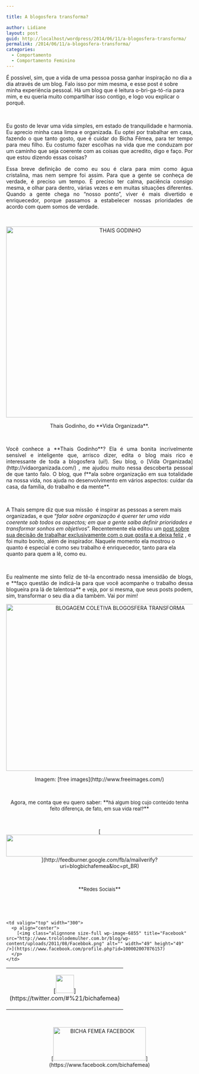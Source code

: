 ```yaml
---

title: A blogosfera transforma?

author: Lidiane
layout: post
guid: http://localhost/wordpress/2014/06/11/a-blogosfera-transforma/
permalink: /2014/06/11/a-blogosfera-transforma/
categories:
  - Comportamento
  - Comportamento Feminino
---
```

É possível, sim, que a vida de uma pessoa possa ganhar inspiração no dia a dia através de um blog. Falo isso por mim mesma, e esse post é sobre minha experiência pessoal. Há um blog que é leitura o-bri-ga-tó-ria para mim, e eu queria muito compartilhar isso contigo, e logo vou explicar o porquê.

&nbsp;

<p align="justify">
  Eu gosto de levar uma vida simples, em estado de tranquilidade e harmonia. Eu aprecio minha casa limpa e organizada. Eu optei por trabalhar em casa, fazendo o que tanto gosto, que é cuidar do Bicha Fêmea, para ter tempo para meu filho. Eu costumo fazer escolhas na vida que me conduzam por um caminho que seja coerente com as coisas que acredito, digo e faço. Por que estou dizendo essas coisas?
</p>

<!--more-->

<p align="justify">
  Essa breve definição de como eu sou é clara para mim como água cristalina, mas nem sempre foi assim. Para que a gente se conheça de verdade, é preciso um tempo. É preciso ter calma, paciência consigo mesma, e olhar para dentro, várias vezes e em muitas situações diferentes. Quando a gente chega no “nosso ponto”, viver é mais divertido e enriquecedor, porque passamos a estabelecer nossas prioridades de acordo com quem somos de verdade.
</p>

&nbsp;

<p align="center">
  <a href="http://www.trololodemulher.com.br/blog/wp-content/uploads/2014/06/THAIS-GODINHO.png"><img class="alignnone size-full wp-image-10111" src="http://www.trololodemulher.com.br/blog/wp-content/uploads/2014/06/THAIS-GODINHO.png" alt="THAIS GODINHO" width="600" height="515" /></a>
</p>

<p align="center">
  Thais Godinho, do **Vida Organizada**.
</p>

&nbsp;

<p align="justify">
  Você conhece a **Thais Godinho**? Ela é uma bonita incrivelmente sensível e inteligente que, arrisco dizer, edita o blog mais rico e interessante de toda a blogosfera (ui!). Seu blog, o [Vida Organizada](http://vidaorganizada.com/) , me ajudou muito nessa descoberta pessoal de que tanto falo. O blog, que f**ala sobre organização em sua totalidade na nossa vida, nos ajuda no desenvolvimento em vários aspectos: cuidar da casa, da família, do trabalho e da mente**.
</p>

&nbsp;

A Thais sempre diz que sua missão  é inspirar as pessoas a serem mais organizadas, e que “_falar sobre organização é querer ter uma vida coerente sob todos os aspectos; em que a gente saiba definir prioridades e transformar sonhos em objetivos_”. Recentemente ela editou um [post sobre sua decisão de trabalhar exclusivamente com o que gosta e a deixa feliz](http://vidaorganizada.com/blog/editorial/tudo-comeca-com-uma-decisao/) , e foi muito bonito, além de inspirador. Naquele momento ela mostrou o quanto é especial e como seu trabalho é enriquecedor, tanto para ela quanto para quem a lê, como eu.

&nbsp;

<p align="justify">
  Eu realmente me sinto feliz de tê-la encontrado nessa imensidão de blogs, e **faço questão de indicá-la para que você acompanhe o trabalho dessa blogueira pra lá de talentosa** e veja, por si mesma, que seus posts podem, sim, transformar o seu dia a dia também. Vai por mim!
</p>

<p align="center">
  <a href="http://www.trololodemulher.com.br/blog/wp-content/uploads/2014/06/BLOGAGEM-COLETIVA-BLOGOSFERA-TRANSFORMA.jpg"><img class="alignnone size-full wp-image-10105" src="http://www.trololodemulher.com.br/blog/wp-content/uploads/2014/06/BLOGAGEM-COLETIVA-BLOGOSFERA-TRANSFORMA.jpg" alt="BLOGAGEM COLETIVA BLOGOSFERA TRANSFORMA" width="600" height="450" /></a>
</p>

<p align="center">
  Imagem: [free images](http://www.freeimages.com/) 
</p>

&nbsp;

<p style="text-align: center;">
  Agora, me conta que eu quero saber: **<span style="font-size: small;">há algum blog cujo conteúdo tenha feito diferença, de fato, em sua vida real?</span>**
</p>

&nbsp;

<p align="center">
  [<img class="alignnone size-full wp-image-8451" title="Assine o Bicha Fêmea grátis!" src="http://www.trololodemulher.com.br/blog/wp-content/uploads/2012/01/rodapé.png" alt="" width="600" height="59" />](http://feedburner.google.com/fb/a/mailverify?uri=blogbichafemea&loc=pt_BR) 
</p>

&nbsp;

<p align="center">
  **<span style="font-size: small;">Redes Sociais</span>**
</p>

&nbsp;

&nbsp;

<table border="0" width="600" cellspacing="0" cellpadding="2">
  <tr>
    <td valign="top" width="300">
      <p align="center">
        [<img class="alignnone size-full wp-image-6857" title="Twitter" src="http://www.trololodemulher.com.br/blog/wp-content/uploads/2011/08/Twitter.png" alt="" width="49" height="49" />](https://twitter.com/#%21/bichafemea) 
      </p>
    </td>
    
    <td valign="top" width="300">
      <p align="center">
        [<img class="alignnone size-full wp-image-6855" title="Facebook" src="http://www.trololodemulher.com.br/blog/wp-content/uploads/2011/08/Facebbok.png" alt="" width="49" height="49" />](https://www.facebook.com/profile.php?id=100002007076157) 
      </p>
    </td>
  </tr>
</table>

&nbsp;

<p style="text-align: center;">
  [<img class="alignnone size-full wp-image-9849" src="http://www.trololodemulher.com.br/blog/wp-content/uploads/2014/01/BICHA-FEMEA-FACEBOOK1.png" alt="BICHA FEMEA FACEBOOK" width="250" height="90" />](https://www.facebook.com/bichafemea) 
</p>